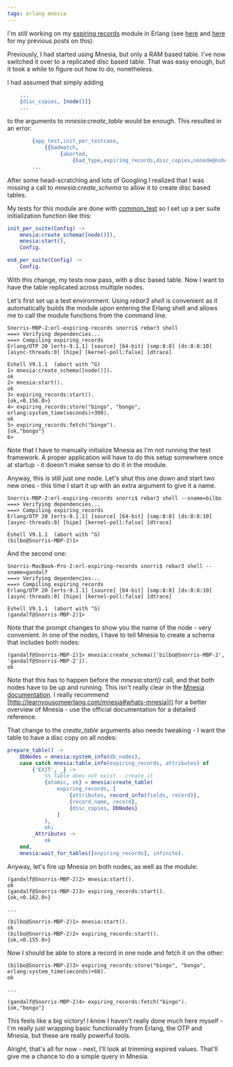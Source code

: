 ```yaml
---
tags: erlang mnesia
---
```

I'm still working on my 
[expiring records](https://github.com/snorristurluson/erl-expiring-records)
module in Erlang (see [here](https://ccpsnorlax.blogspot.is/2017/10/mnesia.html) 
and [here](https://ccpsnorlax.blogspot.is/2017/10/expiring-records-in-erlang.html) 
for my previous posts on this).

Previously, I had started using Mnesia, but only a RAM based table. I've now
switched it over to a replicated disc based table. That was easy enough, but it
took a while to figure out how to do, nonetheless.

I had assumed that simply adding
```erlang
    ...
    {disc_copies, [node()]}
    ...
```
to the arguments to *mnesia:create_table* would be enough. This resulted in an
error:
```erlang
        {app_test,init_per_testcase,
            {{badmatch,
                 {aborted,
                     {bad_type,expiring_records,disc_copies,nonode@nohost}}},
        ...
```
After some head-scratching and lots of Googling I realized that I was
missing a call to *mnesia:create_schema* to allow it to create disc
based tables.

My tests for this module are done with 
[common_test](http://erlang.org/doc/apps/common_test/introduction.html)
so I set up a per suite initialization function like this:
```erlang
init_per_suite(Config) ->
    mnesia:create_schema([node()]),
    mnesia:start(),
    Config.

end_per_suite(Config) ->
    Config.
```
With this change, my tests now pass, with a disc based table. Now I want
to have the table replicated across multiple nodes.

Let's first set up a test environment. Using *rebar3 shell* is
convenient as it automatically builds the module upon entering the
Erlang shell and allows me to call the module functions from the
command line.

```
Snorris-MBP-2:erl-expiring-records snorri$ rebar3 shell
===> Verifying dependencies...
===> Compiling expiring_records
Erlang/OTP 20 [erts-9.1.1] [source] [64-bit] [smp:8:8] [ds:8:8:10] [async-threads:0] [hipe] [kernel-poll:false] [dtrace]

Eshell V9.1.1  (abort with ^G)
1> mnesia:create_schema([node()]).
ok
2> mnesia:start().
ok
3> expiring_records:start().
{ok,<0.156.0>}
4> expiring_records:store("bingo", "bongo", erlang:system_time(seconds)+300).
ok
5> expiring_records:fetch("bingo").
{ok,"bongo"}
6> 
```
Note that I have to manually initialize Mnesia as I'm not running the
test framework. A proper application will have to do this setup somewhere
once at startup - it doesn't make sense to do it in the module.

Anyway, this is still just one node. Let's shut this one down and start
two new ones - this time I start it up with an extra argument to give it
a name.

```
Snorris-MBP-2:erl-expiring-records snorri$ rebar3 shell --sname=bilbo
===> Verifying dependencies...
===> Compiling expiring_records
Erlang/OTP 20 [erts-9.1.1] [source] [64-bit] [smp:8:8] [ds:8:8:10] [async-threads:0] [hipe] [kernel-poll:false] [dtrace]

Eshell V9.1.1  (abort with ^G)
(bilbo@Snorris-MBP-2)1> 
```
And the second one:
```
Snorris-MacBook-Pro-2:erl-expiring-records snorri$ rebar3 shell --sname=gandalf
===> Verifying dependencies...
===> Compiling expiring_records
Erlang/OTP 20 [erts-9.1.1] [source] [64-bit] [smp:8:8] [ds:8:8:10] [async-threads:0] [hipe] [kernel-poll:false] [dtrace]

Eshell V9.1.1  (abort with ^G)
(gandalf@Snorris-MBP-2)1> 
```
Note that the prompt changes to show you the name of the node - very
convenient. In one of the nodes, I have to tell Mnesia to create a schema
that includes both nodes:
```
(gandalf@Snorris-MBP-2)1> mnesia:create_schema(['bilbo@Snorris-MBP-2', 'gandalf@Snorris-MBP-2']).
ok
```
Note that this has to happen before the *mnesia:start()* call, and that
both nodes have to be up and running. This isn't really clear in the
[Mnesia documentation](http://erlang.org/doc/man/mnesia.html). I really
recommend [http://learnyousomeerlang.com/mnesia#whats-mnesia]() for a
better overview of Mnesia - use the official documentation for a detailed
reference.

That change to the *create_table* arguments also needs tweaking - I want
the table to have a disc copy on all nodes:
```erlang
prepare_table() ->
    DbNodes = mnesia:system_info(db_nodes),
    case catch mnesia:table_info(expiring_records, attributes) of
        {'EXIT', _} ->
            %% Table does not exist - create it
            {atomic, ok} = mnesia:create_table(
                expiring_records, [
                    {attributes, record_info(fields, record)},
                    {record_name, record},
                    {disc_copies, DbNodes}
                ]
            ),
            ok;
        _Attributes ->
            ok
    end,
    mnesia:wait_for_tables([expiring_records], infinite).
```

Anyway, let's fire up Mnesia on both nodes, as well as the module:
```
(gandalf@Snorris-MBP-2)2> mnesia:start().
ok
(gandalf@Snorris-MBP-2)3> expiring_records:start().
{ok,<0.162.0>}

...

(bilbo@Snorris-MBP-2)1> mnesia:start().
ok
(bilbo@Snorris-MBP-2)2> expiring_records:start().
{ok,<0.155.0>}
```
Now I should be able to store a record in one node and fetch it on the
other:
```
(bilbo@Snorris-MBP-2)3> expiring_records:store("bingo", "bongo", erlang:system_time(seconds)+60).  
ok

...

(gandalf@Snorris-MBP-2)4> expiring_records:fetch("bingo").
{ok,"bongo"}
```
This feels like a big victory! I know I haven't really done much here
myself - I'm really just wrapping basic functionality from Erlang, the
OTP and Mnesia, but these are really powerful tools.

Alright, that's all for now - next, I'll look at trimming expired values.
That'll give me a chance to do a simple query in Mnesia.